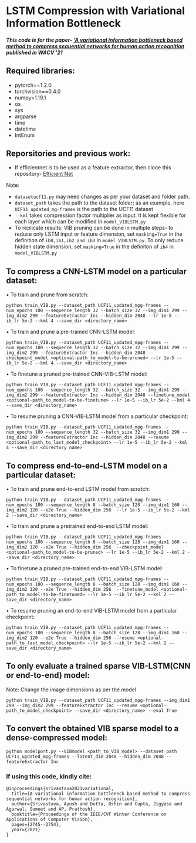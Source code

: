 LSTM Compression with Variational Information Bottleneck
========================================================

#####  This code is for the paper- ['A variational information bottleneck based method to compress sequential networks for human action recognition](https://openaccess.thecvf.com/content/WACV2021/html/Srivastava_A_Variational_Information_Bottleneck_Based_Method_to_Compress_Sequential_Networks_WACV_2021_paper.html) published in WACV '21

Required libraries:
-------------------
- pytorch==1.2.0
- torchvision==0.4.0
- numpy=1.19.1
- os
- sys
- argparse
- time
- datetime
- IntEnum

 Reporsitories and previous work:
 -----------------------------------------
- If efficientnet is to be used as a feature extractor, then clone this repository- [Efficient Net](https://github.com/lukemelas/EfficientNet-PyTorch)


Note:
-  ```datasetucf11.py``` may need changes as per your dataset and folder path. 
-  ```dataset_path``` takes the path to the dataset folder; as an example, here ```UCF11_updated_mg-frames``` is the path to the UCF11 dataset
- ```--kml``` takes compression factor multiplier as input. It is kept flexible for each layer which can be modified in ```model_VIBLSTM.py``` 
- To replicate results: VIB pruning can be done in multiple steps- to reduce only LSTM input or feature dimension, set 	```masking=True``` in the definition of ```ib0,ib1,ib2 and ib3``` in ```model_VIBLSTM.py```. To only reduce hidden state dimension, set ```masking=True``` in the definiton of ```ib4``` in ```model_VIBLSTM.py```
		

To compress a CNN-LSTM model on a particular dataset:
-----------------------------------------------------
• To train and prune from scratch:

    python train_VIB.py --dataset_path UCF11_updated_mpg-frames --num_epochs 100 --sequence_length 32 --batch_size 32 --img_dim1 299 --img_dim2 299 --featureExtractor Inc --hidden_dim 2048 --lr 1e-5 --ib_lr 5e-2 --kml 4 --save_dir <directory_name>

• To train and prune a pre-trained CNN-LSTM model:

    python train_VIB.py --dataset_path UCF11_updated_mpg-frames --num_epochs 100 --sequence_length 32 --batch_size 32 --img_dim1 299 --img_dim2 299 --featureExtractor Inc --hidden_dim 2048 --checkpoint_model <optional-path_to_model-to-be-pruned> --lr 1e-5 --ib_lr 5e-2 --kml 4 --save_dir <directory_name>

• To finetune a pruned pre-trained CNN-VIB-LSTM model:

    python train_VIB.py --dataset_path UCF11_updated_mpg-frames --num_epochs 100 --sequence_length 32 --batch_size 32 --img_dim1 299 --img_dim2 299 --featureExtractor Inc --hidden_dim 2048 --finetune_model <optional-path_to_model-to-be-finetune> --lr 1e-5 --ib_lr 5e-2 --kml 4 --save_dir <directory_name>

• To resume pruning a CNN-VIB-LSTM model from a particular checkpoint:

    python train_VIB.py --dataset_path UCF11_updated_mpg-frames --num_epochs 100 --sequence_length 32 --batch_size 32 --img_dim1 299 --img_dim2 299 --featureExtractor Inc --hidden_dim 2048 --resume <optional-path_to_last_model_checkpoint> --lr 1e-5 --ib_lr 5e-2 --kml 4 --save_dir <directory_name>

To compress end-to-end-LSTM model on a particular dataset:
----------------------------------------------------------


• To train and prune end-to-end LSTM model from scratch:

    python train_VIB.py --dataset_path UCF11_updated_mpg-frames --num_epochs 100 --sequence_length 8 --batch_size 128 --img_dim1 160 --img_dim2 120 --e2e True --hidden_dim 256  --lr 1e-5 --ib_lr 5e-2 --kml 2 --save_dir <directory_name>

• To train and prune a pretrained end-to-end LSTM model:

    python train_VIB.py --dataset_path UCF11_updated_mpg-frames --num_epochs 100 --sequence_length 8 --batch_size 128 --img_dim1 160 --img_dim2 120 --e2e True --hidden_dim 256  --checkpoint_model <optional-path_to_model-to-be-pruned> --lr 1e-5 --ib_lr 5e-2 --kml 2 --save_dir <directory_name>

• To finetune a pruned pre-trained end-to-end VIB-LSTM model:

    python train_VIB.py --dataset_path UCF11_updated_mpg-frames --num_epochs 100 --sequence_length 8 --batch_size 128 --img_dim1 160 --img_dim2 120 --e2e True --hidden_dim 256  --finetune_model <optional-path_to_model-to-be-finetuned> --lr 1e-5 --ib_lr 5e-2 --kml 2 --save_dir <directory_name>

• To resume pruning an end-to-end VIB-LSTM model from a particular checkpoint:

    python train_VIB.py --dataset_path UCF11_updated_mpg-frames --num_epochs 100 --sequence_length 8 --batch_size 128 --img_dim1 160 --img_dim2 120 --e2e True --hidden_dim 256 --resume <optional-path_to_last_model_checkpoint> --lr 1e-5 --ib_lr 5e-2 --kml 2 --save_dir <directory_name>


To only evaluate a trained sparse VIB-LSTM(CNN or end-to-end) model:
--------------------------------------------------------------------
Note: Change the image dimensions as per the model

    python train_VIB.py --dataset_path UCF11_updated_mpg-frames --img_dim1 299 --img_dim2 299 --featureExtractor Inc --resume <optional-path_to_model_checkpoint> --save_dir <directory_name> --eval True

To convert the obtained VIB sparse model to a dense-compressed model:
---------------------------------------------------------------------

    python modelport.py --VIBmodel <path_to_VIB_model> --dataset_path UCF11_updated_mpg-frames --latent_dim 2048 --hidden_dim 2048 --featureExtractor Inc
    
### If using this code, kindly cite: 
```
@inproceedings{srivastava2021variational,
  title={A variational information bottleneck based method to compress sequential networks for human action recognition},
  author={Srivastava, Ayush and Dutta, Oshin and Gupta, Jigyasa and Agarwal, Sumeet and AP, Prathosh},
  booktitle={Proceedings of the IEEE/CVF Winter Conference on Applications of Computer Vision},
  pages={2745--2754},
  year={2021}
}
```
